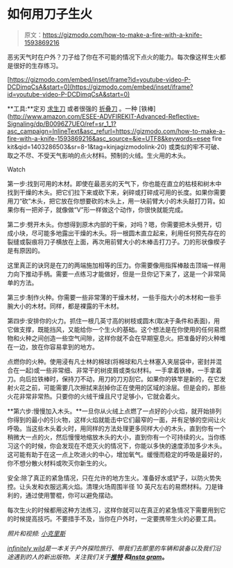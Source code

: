 # 如何用刀子生火

> 原文：<https://gizmodo.com/how-to-make-a-fire-with-a-knife-1593869216>

恶劣天气时在户外？刀子给了你在不可能的情况下点火的能力。每次像这样生火都是很好的生存练习。

 [https://gizmodo.com/embed/inset/iframe?id=youtube-video-P-DCDimqCsA&start=0](https://gizmodo.com/embed/inset/iframe?id=youtube-video-P-DCDimqCsA&start=0) 

**工具:**定刃 [求生刀](http://indefinitelywild.gizmodo.com/what-big-survival-knives-are-for-and-how-to-use-one-1572811597) 或者很强的 [折叠刀](http://indefinitelywild.gizmodo.com/how-to-find-the-perfect-pocket-knife-1590084875) 。一种 [铁棒](http://www.amazon.com/ESEE-ADVFIREKIT-Advanced-Reflective-Signaling/dp/B0096Z7UEO/ref=sr_1_1?asc_campaign=InlineText&asc_refurl=https://gizmodo.com/how-to-make-a-fire-with-a-knife-1593869216&asc_source=&ie=UTF8&keywords=esee fire kit&qid=1403286503&sr=8-1&tag=kinjagizmodolink-20) 或类似的牢不可破、取之不尽、不受天气影响的点火材料。预制的火绒。生火用的木头。

Watch

第一步:找到可用的木材。即使在最恶劣的天气下，你也能在直立的枯枝和树木中找到干燥的木头。把它们拉下来或砍下来，剁碎或打碎成可用的长度。如果你需要用刀“砍”木头，把它放在你想要砍的木头上，用一块前臂大小的木头敲打刀背。如果你有一把斧子，就像做“V”形一样做这个动作，你很快就能完成。

第二步:劈开木头。你想得到原木内部的干柴，对吗？嗯，你需要把木头劈开，切成小块，尽可能多地露出干燥的木头。将一根圆木直立起来，利用任何预先存在的裂缝或裂痕将刀子横放在上面，再次用前臂大小的木棒击打刀子。刀的形状像楔子是有原因的。

这里真正的诀窍是在刀的两端施加相等的压力。你需要像用指挥棒敲击顶端一样用力向下推动手柄。需要一点练习才能做好，但是一旦你记下来了，这是一个非常简单的方法。

第三步:制作火种。你需要一些非常薄的干燥木材，一些手指大小的木材和一些手腕大小的木材。同样，都是裸露的干木材。

第四步:安排你的火力。抓住一根几英寸高的树枝或圆木(取决于条件和表面)，用它做支撑，既能挡风，又能给你一个生火的基础。这个想法是在你使用的任何易燃物和火种之间创造一些空气间隙，这样你就不会在早期窒息火。把准备好的火种堆在一边，放在你容易拿到的地方。

点燃你的火种。使用浸有凡士林的棉球(将棉球和凡士林塞入夹层袋中，密封并混合在一起)或一些非常细、非常干的树皮屑或类似材料。一手拿着铁棒，一手拿着刀。向后拉铁棒时，保持刀不动，用刀的刀刃刮它。如果你的铁竿是新的，在它发射火花之前，可能需要几次擦拭来刮掉你正在使用的区域的涂层。但是会的，那些火花非常非常热。只要你的火绒干燥且尺寸足够小，它就会着火。

**第六步:慢慢加入木头。**一旦你从火绒上点燃了一点好的小火焰，就开始排列你得到的最小的引火物，这样火焰就能击中它们最窄的一面，并有足够的空间让火呼吸。当这些木头着火时，用同样的方法处理更多同样大小的木头，直到你有一个稍微大一点的火，然后慢慢地缩放木头的大小，直到你有一个可持续的火。当你练习这个的时候，你会发现在不熄灭火的情况下，你能以多快的速度添加多少木头。这可能有助于在这一点上吹进火的中心，增加氧气。缓慢而稳定的呼吸是最好的，你不想分散火材料或吹灭你新生的火。

安全:除了真正的紧急情况，只在允许的地方生火。准备好水或铲子，以防火势失控。让头发和衣服远离火焰。清理火场周围半径 10 英尺左右的易燃材料。刀是锋利的，通过使用警棍，你可以避免摆动。

每次生火的时候都用这种方法练习，这样你就可以在真正的紧急情况下需要用到它的时候提高技巧。不要措手不及，当你在户外时，一定要携带生火的必要工具。

*照片和视频:* [*小克里斯*](http://www.chrisbrinleejr.com/)

[*infinitely wild*](http://indefinitelywild.gizmodo.com/)*是一本关于户外探险旅行、带我们去那里的车辆和装备以及我们沿途遇到的人的新出版物。关注我们关于*[](https://www.facebook.com/indefinitelywild)**[*推特*](https://twitter.com/indefinitewild) *和*[*insta gram*](http://instagram.com/indefinitewild)。**